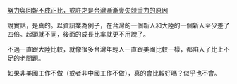 [努力與回報不成正比，或許才是台灣漸漸喪失競爭力的原因](https://dotblogs.com.tw/jimmyyu/2017/02/23/233549)

說實話，是真的。以資訊業為例子，在台灣的一個新人和大陸的一個新人至少差了四倍。起頭就不同，後面的成長比率就更不用說了。

不過一直跟大陸比較，就像很多台灣年輕人一直跟美國比較一樣，都陷入了比上不足的老問題。

如果非美國工作不做（或者非中國工作不做），真的會比較好嗎？似乎也不會。
